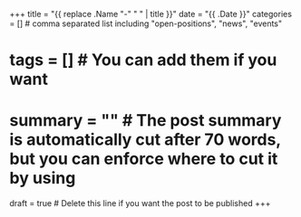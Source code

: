 +++
title = "{{ replace .Name "-" " " | title }}"
date = "{{ .Date }}"
categories = [] # comma separated list including "open-positions", "news", "events"
# tags = [] # You can add them if you want
# summary = "" # The post summary is automatically cut after 70 words, but you can enforce where to cut it by using <!--more-->
draft = true # Delete this line if you want the post to be published
+++

<!-- Use Markdown syntax: https://guides.github.com/pdfs/markdown-cheatsheet-online.pdf 
See also: https://www.markdownguide.org/basic-syntax/
(for a new line without breaking a paragraph simply end the line with two or more spaces)

The following shortcodes for videos or images are available: https://gohugo.io/content-management/shortcodes/
{{< center >}}To center text, use the center shortcode{{< /center >}}

We can create more if needed, just let me know.

You cannot add html content, if you need that, I can make it possible, so, in case, let me know.
-->